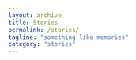 ```yaml
---
layout: archive
title: Stories
permalink: /stories/
tagline: "something like memories"
category: "stories"
---
```

